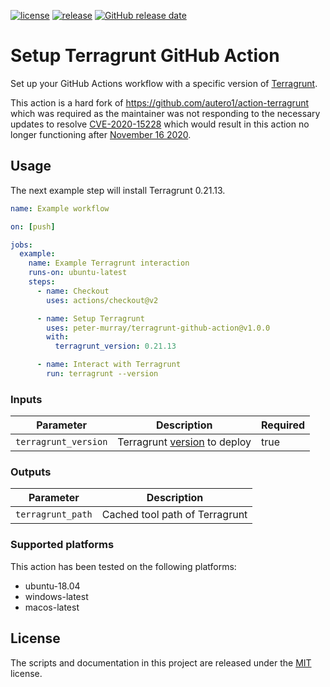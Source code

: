 [![license](https://img.shields.io/github/license/peter-murray/terragrunt-github-action)](https://github.com/peter-murray/terragrunt-github-action/blob/master/LICENSE)
[![release](https://img.shields.io/github/release/peter-murray/terragrunt-github-action.svg)](https://github.com/peter-murray/terragrunt-github-action/releases/latest)
[![GitHub release date](https://img.shields.io/github/release-date/peter-murray/terragrunt-github-action.svg)](https://github.com/peter-murray/terragrunt-github-action/releases)


# Setup Terragrunt GitHub Action

Set up your GitHub Actions workflow with a specific version of [Terragrunt](https://terragrunt.gruntwork.io/).

This action is a hard fork of https://github.com/autero1/action-terragrunt which was required as the maintainer was not responding to the necessary updates to resolve
[CVE-2020-15228](https://github.com/advisories/GHSA-mfwh-5m23-j46w) which would result in this action no longer functioning after [November 16 2020](https://github.blog/changelog/2020-11-09-github-actions-removing-set-env-and-add-path-commands-on-november-16/).


## Usage

The next example step will install Terragrunt 0.21.13.

```yaml
name: Example workflow

on: [push]

jobs:
  example:
    name: Example Terragrunt interaction
    runs-on: ubuntu-latest
    steps:
      - name: Checkout
        uses: actions/checkout@v2

      - name: Setup Terragrunt
        uses: peter-murray/terragrunt-github-action@v1.0.0
        with:
          terragrunt_version: 0.21.13

      - name: Interact with Terragrunt
        run: terragrunt --version
```

### Inputs

| Parameter | Description | Required |
| --------- | ----------- | -------- |
| `terragrunt_version` | Terragrunt [version](https://github.com/gruntwork-io/terragrunt/releases) to deploy | true |

### Outputs

| Parameter | Description |
| --------- | ----------- |
| `terragrunt_path` | Cached tool path of Terragrunt |

### Supported platforms

This action has been tested on the following platforms:

* ubuntu-18.04
* windows-latest
* macos-latest


## License

The scripts and documentation in this project are released under the [MIT](./LICENSE) license.

